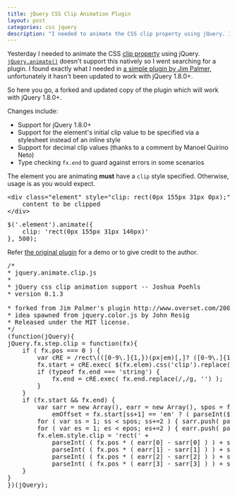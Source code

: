```yaml
---
title: jQuery CSS Clip Animation Plugin
layout: post
categories: css jquery
description: "I needed to animate the CSS clip property using jQuery. I found a plugin but had to update it for jQuery 1.8.0+."
---
```


Yesterday I needed to animate the CSS [clip property](https://developer.mozilla.org/en-US/docs/CSS/clip) using jQuery.
[`jQuery.animate()`](http://api.jquery.com/animate/) doesn't support this natively so I went searching for a plugin.
I found exactly what I needed in [a simple plugin by Jim Palmer][1], unfortunately it hasn't been updated to work with jQuery 1.8.0+.

So here you go, a forked and updated copy of the plugin which will work with jQuery 1.8.0+.

Changes include:

* Support for jQuery 1.8.0+
* Support for the element's initial clip value to be specified via a stylesheet instead of an inline style
* Support for decimal clip values (thanks to a comment by Manoel Quirino Neto)
* Type checking `fx.end` to guard against errors in some scenarios

The element you are animating **must** have a `clip` style specified. Otherwise, usage is as you would expect.

<pre data-language="html">
&lt;div class="element" style="clip: rect(0px 155px 31px 0px);"&gt;
    content to be clipped
&lt;/div&gt;
</pre>

<pre data-language="javascript">
$('.element').animate({
    clip: 'rect(0px 155px 31px 146px)'
}, 500);
</pre>

Refer [the original plugin][1] for a demo or to give credit to the author.

<pre data-language="javascript">
/*
* jquery.animate.clip.js
*
* jQuery css clip animation support -- Joshua Poehls
* version 0.1.3

* forked from Jim Palmer's plugin http://www.overset.com/2008/08/07/jquery-css-clip-animation-plugin/
* idea spawned from jquery.color.js by John Resig
* Released under the MIT license.
*/
(function(jQuery){
jQuery.fx.step.clip = function(fx){
    if ( fx.pos === 0 ) {
        var cRE = /rect\(([0-9\.]{1,})(px|em)[,]? ([0-9\.]{1,})(px|em)[,]? ([0-9\.]{1,})(px|em)[,]? ([0-9\.]{1,})(px|em)\)/; 
        fx.start = cRE.exec( $(fx.elem).css('clip').replace(/,/g, '') );
        if (typeof fx.end === 'string') {
            fx.end = cRE.exec( fx.end.replace(/,/g, '') );
        }
    }
    if (fx.start &amp;&amp; fx.end) {
        var sarr = new Array(), earr = new Array(), spos = fx.start.length, epos = fx.end.length,
            emOffset = fx.start[ss+1] == 'em' ? ( parseInt($(fx.elem).css('fontSize')) * 1.333 * parseInt(fx.start[ss]) ) : 1;
        for ( var ss = 1; ss &lt; spos; ss+=2 ) { sarr.push( parseInt( emOffset * fx.start[ss] ) ); }
        for ( var es = 1; es &lt; epos; es+=2 ) { earr.push( parseInt( emOffset * fx.end[es] ) ); }
        fx.elem.style.clip = 'rect(' + 
            parseInt( ( fx.pos * ( earr[0] - sarr[0] ) ) + sarr[0] ) + 'px ' + 
            parseInt( ( fx.pos * ( earr[1] - sarr[1] ) ) + sarr[1] ) + 'px ' +
            parseInt( ( fx.pos * ( earr[2] - sarr[2] ) ) + sarr[2] ) + 'px ' + 
            parseInt( ( fx.pos * ( earr[3] - sarr[3] ) ) + sarr[3] ) + 'px)';
    }
}
})(jQuery);
</pre>

[1]: http://www.overset.com/2008/08/07/jquery-css-clip-animation-plugin/